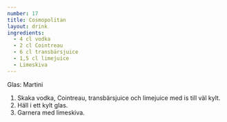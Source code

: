 ```yaml
---
number: 17
title: Cosmopolitan
layout: drink
ingredients: 
  - 4 cl vodka
  - 2 cl Cointreau
  - 6 cl transbärsjuice
  - 1,5 cl limejuice
  - Limeskiva
---
```



Glas: Martini

1) Skaka vodka, Cointreau, transbärsjuice och limejuice med is till väl kylt.  
2) Häll i ett kylt glas.  
3) Garnera med limeskiva. 